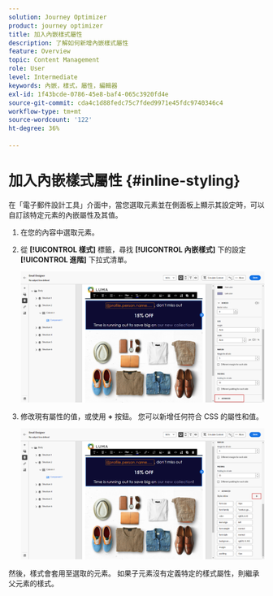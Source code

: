 ```yaml
---
solution: Journey Optimizer
product: journey optimizer
title: 加入內嵌樣式屬性
description: 了解如何新增內嵌樣式屬性
feature: Overview
topic: Content Management
role: User
level: Intermediate
keywords: 內嵌，樣式，屬性，編輯器
exl-id: 1f43bcde-0786-45e8-baf4-065c3920fd4e
source-git-commit: cda4c1d88fedc75c7fded9971e45fdc9740346c4
workflow-type: tm+mt
source-wordcount: '122'
ht-degree: 36%

---
```


# 加入內嵌樣式屬性 {#inline-styling}

在「電子郵件設計工具」介面中，當您選取元素並在側面板上顯示其設定時，可以自訂該特定元素的內嵌屬性及其值。

1. 在您的內容中選取元素。

1. 從 **[!UICONTROL 樣式]** 標籤，尋找 **[!UICONTROL 內嵌樣式]** 下的設定 **[!UICONTROL 進階]** 下拉式清單。

   ![](assets/styles_1.png)

1. 修改現有屬性的值，或使用 **+** 按鈕。 您可以新增任何符合 CSS 的屬性和值。

   ![](assets/styles_2.png)

然後，樣式會套用至選取的元素。 如果子元素沒有定義特定的樣式屬性，則繼承父元素的樣式。

